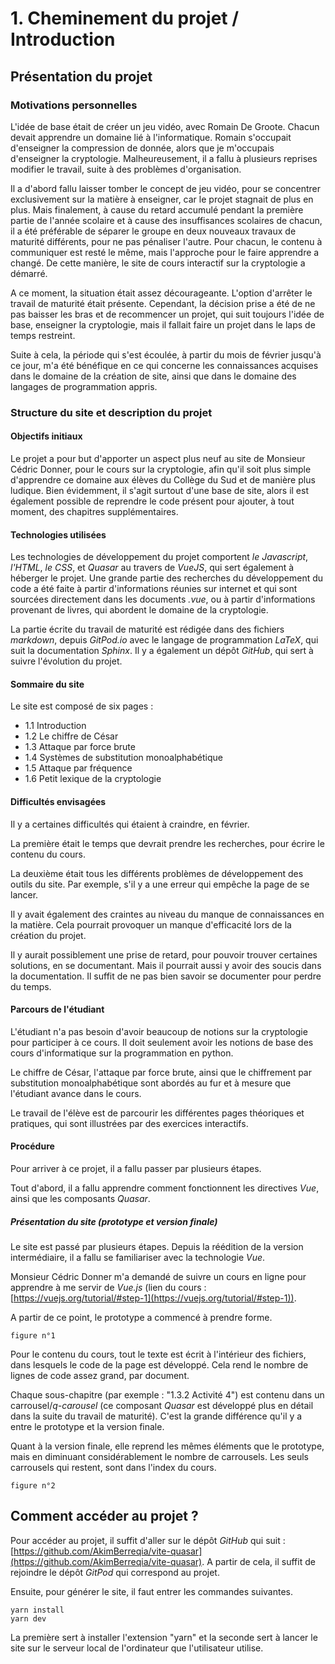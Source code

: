 # 1. Cheminement du projet / Introduction

## Présentation du projet

### Motivations personnelles

L'idée de base était de créer un jeu vidéo, avec Romain De Groote. Chacun devait apprendre un domaine lié à l'informatique. Romain s'occupait d'enseigner la compression de donnée, alors que je m'occupais d'enseigner la cryptologie. Malheureusement, il a fallu à plusieurs reprises modifier le travail, suite à des problèmes d'organisation.

Il a d'abord fallu laisser tomber le concept de jeu vidéo, pour se concentrer exclusivement sur la matière à enseigner, car le projet stagnait de plus en plus. Mais finalement, à cause du retard accumulé pendant la première partie de l'année scolaire et à cause des insuffisances scolaires de chacun, il a été préférable de séparer le groupe en deux nouveaux travaux de maturité différents, pour ne pas pénaliser l'autre. Pour chacun, le contenu à communiquer est resté le même, mais l'approche pour le faire apprendre a changé. De cette manière, le site de cours interactif sur la cryptologie a démarré.

A ce moment, la situation était assez décourageante. L'option d'arrêter le travail de maturité était présente. Cependant, la décision prise a été de ne pas baisser les bras et de recommencer un projet, qui suit toujours l'idée de base, enseigner la cryptologie, mais il fallait faire un projet dans le laps de temps restreint.

Suite à cela, la période qui s'est écoulée, à partir du mois de février jusqu'à ce jour, m'a été bénéfique en ce qui concerne les connaissances acquises dans le domaine de la création de site, ainsi que dans le domaine des langages de programmation appris.

### Structure du site et description du projet

#### Objectifs initiaux

Le projet a pour but d'apporter un aspect plus neuf au site de Monsieur Cédric Donner, pour le cours sur la cryptologie, afin qu'il soit plus simple d'apprendre ce domaine aux élèves du Collège du Sud et de manière plus ludique. Bien évidemment, il s'agit surtout d'une base de site, alors il est également possible de reprendre le code présent pour ajouter, à tout moment, des chapitres supplémentaires.

#### Technologies utilisées

Les technologies de développement du projet comportent *le Javascript*, *l'HTML*, *le CSS*, et *Quasar* au travers de *VueJS*, qui sert également à héberger le projet. Une grande partie des recherches du développement du code a été faite à partir d'informations réunies sur internet et qui sont sourcées directement dans les documents *.vue*, ou à partir d'informations provenant de livres, qui abordent le domaine de la cryptologie.

La partie écrite du travail de maturité est rédigée dans des fichiers *markdown*, depuis *GitPod.io* avec le langage de programmation *LaTeX*, qui suit la documentation *Sphinx*. Il y a également un dépôt *GitHub*, qui sert à suivre l'évolution du projet.

#### Sommaire du site

Le site est composé de six pages :
- 1.1 Introduction
- 1.2 Le chiffre de César
- 1.3 Attaque par force brute
- 1.4 Systèmes de substitution monoalphabétique
- 1.5 Attaque par fréquence
- 1.6 Petit lexique de la cryptologie

#### Difficultés envisagées

Il y a certaines difficultés qui étaient à craindre, en février.

La première était le temps que devrait prendre les recherches, pour écrire le contenu du cours.

La deuxième était tous les différents problèmes de développement des outils du site. Par exemple, s'il y a une erreur qui empêche la page de se lancer.

Il y avait également des craintes au niveau du manque de connaissances en la matière. Cela pourrait provoquer un manque d'efficacité lors de la création du projet.

Il y aurait possiblement une prise de retard, pour pouvoir trouver certaines solutions, en se documentant. Mais il pourrait aussi y avoir des soucis dans la documentation. Il suffit de ne pas bien savoir se documenter pour perdre du temps.

#### Parcours de l'étudiant

L'étudiant n'a pas besoin d'avoir beaucoup de notions sur la cryptologie pour participer à ce cours. Il doit seulement avoir les notions de base des cours d'informatique sur la programmation en python.

Le chiffre de César, l'attaque par force brute, ainsi que le chiffrement par substitution monoalphabétique sont abordés au fur et à mesure que l'étudiant avance dans le cours.

Le travail de l'élève est de parcourir les différentes pages théoriques et pratiques, qui sont illustrées par des exercices interactifs.

#### Procédure

Pour arriver à ce projet, il a fallu passer par plusieurs étapes.

Tout d'abord, il a fallu apprendre comment fonctionnent les directives *Vue*, ainsi que les composants *Quasar*.

##### Présentation du site (prototype et version finale)

Le site est passé par plusieurs étapes. Depuis la réédition de la version intermédiaire, il a fallu se familiariser avec la technologie *Vue*.

Monsieur Cédric Donner m'a demandé de suivre un cours en ligne pour apprendre à me servir de *Vue.js* (lien du cours : [https://vuejs.org/tutorial/#step-1](https://vuejs.org/tutorial/#step-1)).

A partir de ce point, le prototype a commencé à prendre forme.

```{figure} ../source/figures/introProto.png
figure n°1
```

Pour le contenu du cours, tout le texte est écrit à l'intérieur des fichiers, dans lesquels le code de la page est développé. Cela rend le nombre de lignes de code assez grand, par document.

Chaque sous-chapitre (par exemple : "1.3.2 Activité 4") est contenu dans un carrousel/*q-carousel* (ce composant *Quasar* est développé plus en détail dans la suite du travail de maturité). C'est la grande différence qu'il y a entre le prototype et la version finale.

Quant à la version finale, elle reprend les mêmes éléments que le prototype, mais en diminuant considérablement le nombre de carrousels. Les seuls carrousels qui restent, sont dans l'index du cours.

```{figure} ../source/figures/introVF.png
figure n°2
```

## Comment accéder au projet ?

Pour accéder au projet, il suffit d'aller sur le dépôt *GitHub* qui suit : [https://github.com/AkimBerreqia/vite-quasar](https://github.com/AkimBerreqia/vite-quasar). A partir de cela, il suffit de rejoindre le dépôt *GitPod* qui correspond au projet.

Ensuite, pour générer le site, il faut entrer les commandes suivantes.

```
yarn install
yarn dev
```

La première sert à installer l'extension "yarn" et la seconde sert à lancer le site sur le serveur local de l'ordinateur que l'utilisateur utilise.